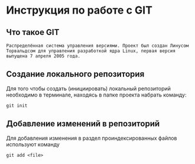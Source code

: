 # **Инструкция по работе с GIT**

##  Что такое GIT

    Распределённая система управления версиями. Проект был создан Линусом Торвальдсом для управления разработкой ядра Linux, первая версия выпущена 7 апреля 2005 года.

## Создание локального репозитория 

Для того чтобы создать (инициировать) локальный репозиторий необходимо в терминале, находясь в папке проекта набрать команду:

    git init

## Добавление изменений в репозиторий

Для добавления изменения в раздел проиндексированных файлов используют команду

    git add <file>

